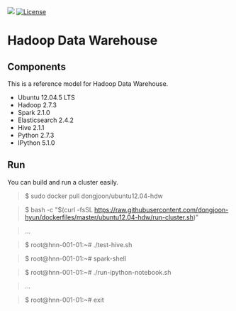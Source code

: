 [![](https://images.microbadger.com/badges/image/dongjoon/ubuntu12.04-hdw.svg)](https://microbadger.com/images/dongjoon/ubuntu12.04-hdw)
[![License](https://img.shields.io/badge/license-Apache%202-blue.svg)](LICENSE)

Hadoop Data Warehouse
====================

Components
----------
This is a reference model for Hadoop Data Warehouse.

* Ubuntu 12.04.5 LTS
* Hadoop 2.7.3
* Spark 2.1.0
* Elasticsearch 2.4.2
* Hive 2.1.1
* Python 2.7.3
* IPython 5.1.0

Run
---
You can build and run a cluster easily.

> $ sudo docker pull dongjoon/ubuntu12.04-hdw

> $ bash -c "$(curl -fsSL https://raw.githubusercontent.com/dongjoon-hyun/dockerfiles/master/ubuntu12.04-hdw/run-cluster.sh)"

> ...

> $ root@hnn-001-01:~# ./test-hive.sh

> $ root@hnn-001-01:~# spark-shell

> $ root@hnn-001-01:~# ./run-ipython-notebook.sh

> ...

> $ root@hnn-001-01:~# exit
